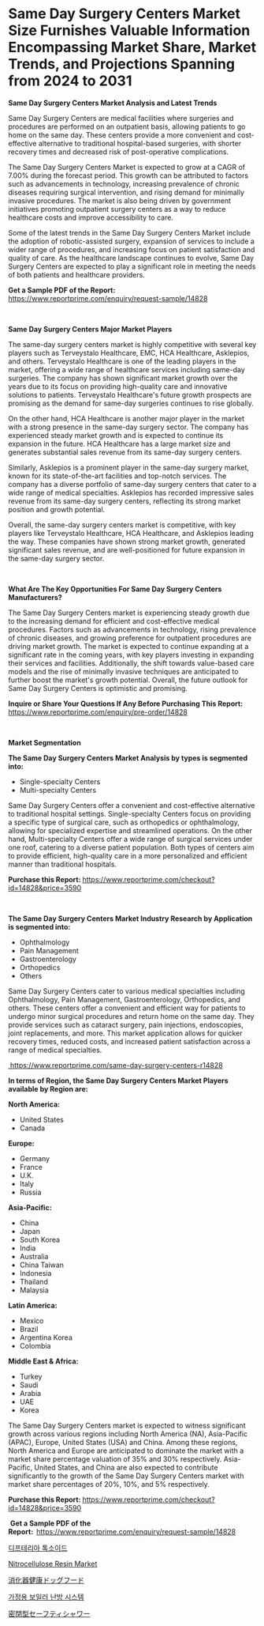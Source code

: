 <p><h1>Same Day Surgery Centers Market Size Furnishes Valuable Information Encompassing Market Share, Market Trends, and Projections Spanning from 2024 to 2031</h1></p><p><strong>Same Day Surgery Centers Market Analysis and Latest Trends</strong></p>
<p><p>Same Day Surgery Centers are medical facilities where surgeries and procedures are performed on an outpatient basis, allowing patients to go home on the same day. These centers provide a more convenient and cost-effective alternative to traditional hospital-based surgeries, with shorter recovery times and decreased risk of post-operative complications.</p><p>The Same Day Surgery Centers Market is expected to grow at a CAGR of 7.00% during the forecast period. This growth can be attributed to factors such as advancements in technology, increasing prevalence of chronic diseases requiring surgical intervention, and rising demand for minimally invasive procedures. The market is also being driven by government initiatives promoting outpatient surgery centers as a way to reduce healthcare costs and improve accessibility to care.</p><p>Some of the latest trends in the Same Day Surgery Centers Market include the adoption of robotic-assisted surgery, expansion of services to include a wider range of procedures, and increasing focus on patient satisfaction and quality of care. As the healthcare landscape continues to evolve, Same Day Surgery Centers are expected to play a significant role in meeting the needs of both patients and healthcare providers.</p></p>
<p><strong>Get a Sample PDF of the Report:&nbsp;</strong> <a href="https://www.reportprime.com/enquiry/request-sample/14828">https://www.reportprime.com/enquiry/request-sample/14828</a></p>
<p>&nbsp;</p>
<p><strong>Same Day Surgery Centers Major Market Players</strong></p>
<p><p>The same-day surgery centers market is highly competitive with several key players such as Terveystalo Healthcare, EMC, HCA Healthcare, Asklepios, and others. Terveystalo Healthcare is one of the leading players in the market, offering a wide range of healthcare services including same-day surgeries. The company has shown significant market growth over the years due to its focus on providing high-quality care and innovative solutions to patients. Terveystalo Healthcare's future growth prospects are promising as the demand for same-day surgeries continues to rise globally. </p><p>On the other hand, HCA Healthcare is another major player in the market with a strong presence in the same-day surgery sector. The company has experienced steady market growth and is expected to continue its expansion in the future. HCA Healthcare has a large market size and generates substantial sales revenue from its same-day surgery centers.</p><p>Similarly, Asklepios is a prominent player in the same-day surgery market, known for its state-of-the-art facilities and top-notch services. The company has a diverse portfolio of same-day surgery centers that cater to a wide range of medical specialties. Asklepios has recorded impressive sales revenue from its same-day surgery centers, reflecting its strong market position and growth potential.</p><p>Overall, the same-day surgery centers market is competitive, with key players like Terveystalo Healthcare, HCA Healthcare, and Asklepios leading the way. These companies have shown strong market growth, generated significant sales revenue, and are well-positioned for future expansion in the same-day surgery sector.</p></p>
<p>&nbsp;</p>
<p><strong>What Are The Key Opportunities For Same Day Surgery Centers Manufacturers?</strong></p>
<p><p>The Same Day Surgery Centers market is experiencing steady growth due to the increasing demand for efficient and cost-effective medical procedures. Factors such as advancements in technology, rising prevalence of chronic diseases, and growing preference for outpatient procedures are driving market growth. The market is expected to continue expanding at a significant rate in the coming years, with key players investing in expanding their services and facilities. Additionally, the shift towards value-based care models and the rise of minimally invasive techniques are anticipated to further boost the market's growth potential. Overall, the future outlook for Same Day Surgery Centers is optimistic and promising.</p></p>
<p><strong>Inquire or Share Your Questions If Any Before Purchasing This Report:</strong> <a href="https://www.reportprime.com/enquiry/pre-order/14828">https://www.reportprime.com/enquiry/pre-order/14828</a></p>
<p>&nbsp;</p>
<p><strong>Market Segmentation</strong></p>
<p><strong>The Same Day Surgery Centers Market Analysis by types is segmented into:</strong></p>
<p><ul><li>Single-specialty Centers</li><li>Multi-specialty Centers</li></ul></p>
<p><p>Same Day Surgery Centers offer a convenient and cost-effective alternative to traditional hospital settings. Single-specialty Centers focus on providing a specific type of surgical care, such as orthopedics or ophthalmology, allowing for specialized expertise and streamlined operations. On the other hand, Multi-specialty Centers offer a wide range of surgical services under one roof, catering to a diverse patient population. Both types of centers aim to provide efficient, high-quality care in a more personalized and efficient manner than traditional hospitals.</p></p>
<p><strong>Purchase this Report:&nbsp;</strong><a href="https://www.reportprime.com/checkout?id=14828&price=3590">https://www.reportprime.com/checkout?id=14828&price=3590</a></p>
<p>&nbsp;</p>
<p><strong>The Same Day Surgery Centers Market Industry Research by Application is segmented into:</strong></p>
<p><ul><li>Ophthalmology</li><li>Pain Management</li><li>Gastroenterology</li><li>Orthopedics</li><li>Others</li></ul></p>
<p><p>Same Day Surgery Centers cater to various medical specialties including Ophthalmology, Pain Management, Gastroenterology, Orthopedics, and others. These centers offer a convenient and efficient way for patients to undergo minor surgical procedures and return home on the same day. They provide services such as cataract surgery, pain injections, endoscopies, joint replacements, and more. This market application allows for quicker recovery times, reduced costs, and increased patient satisfaction across a range of medical specialties.</p></p>
<p><a href="https://www.reportprime.com/same-day-surgery-centers-r14828">&nbsp;https://www.reportprime.com/same-day-surgery-centers-r14828</a></p>
<p><strong>In terms of Region, the Same Day Surgery Centers Market Players available by Region are:</strong></p>
<p>
    <p> <strong> North America: </strong>
        <ul>
            <li>United States</li>
            <li>Canada</li>
        </ul>
        </p> 
    <p> <strong> Europe: </strong>
        <ul>
            <li>Germany</li>
            <li>France</li>
            <li>U.K.</li>
            <li>Italy</li>
            <li>Russia</li>
        </ul>
        </p> 
    <p> <strong> Asia-Pacific: </strong>
        <ul>
            <li>China</li>
            <li>Japan</li>
            <li>South Korea</li>
            <li>India</li>
            <li>Australia</li>
            <li>China Taiwan</li>
            <li>Indonesia</li>
            <li>Thailand</li>
            <li>Malaysia</li>
        </ul>
        </p> 
    <p> <strong> Latin America: </strong>
        <ul>
            <li>Mexico</li>
            <li>Brazil</li>
            <li>Argentina Korea</li>
            <li>Colombia</li>
        </ul>
        </p> 
    <p> <strong> Middle East & Africa: </strong>
        <ul>
            <li>Turkey</li>
            <li>Saudi</li>
            <li>Arabia</li>
            <li>UAE</li>
            <li>Korea</li>
        </ul>
    </p>
    </p>
<p><p>The Same Day Surgery Centers market is expected to witness significant growth across various regions including North America (NA), Asia-Pacific (APAC), Europe, United States (USA) and China. Among these regions, North America and Europe are anticipated to dominate the market with a market share percentage valuation of 35% and 30% respectively. Asia-Pacific, United States, and China are also expected to contribute significantly to the growth of the Same Day Surgery Centers market with market share percentages of 20%, 10%, and 5% respectively.</p></p>
<p><strong>Purchase this Report: </strong><a href="https://www.reportprime.com/checkout?id=14828&price=3590">https://www.reportprime.com/checkout?id=14828&price=3590</a></p>
<p>&nbsp;<strong>Get a Sample PDF of the Report:&nbsp;&nbsp;</strong><a href="https://www.reportprime.com/enquiry/request-sample/14828">https://www.reportprime.com/enquiry/request-sample/14828</a></p>
<p><strong></strong></p>
<p><p><a href="https://medium.com/@kalimetz2023/%EB%94%94%ED%94%84%ED%85%8C%EB%A6%AC%EC%95%84-%EB%8F%85%EC%86%8C-%EC%8B%9C%EC%9E%A5-%EA%B2%BD%EC%9F%81-%EB%B6%84%EC%84%9D-%EC%8B%9C%EC%9E%A5-%EB%8F%99%ED%96%A5-%EB%B0%8F-2031%EB%85%84%EA%B9%8C%EC%A7%80%EC%9D%98-%EC%98%88%EC%B8%A1-41d548a06c15">디프테리아 톡소이드</a></p><p><a href="https://www.linkedin.com/pulse/nitrocellulose-resin-market-research-report-unlocks-analysis-lcfae?trackingId=%2BRT7NiTBRLsR9HXgf1DOaQ%3D%3D">Nitrocellulose Resin Market</a></p><p><a href="https://medium.com/@janrona788520/%E6%B6%88%E5%8C%96%E5%99%A8%E3%81%AE%E5%81%A5%E5%BA%B7%E3%82%92%E3%82%B5%E3%83%9D%E3%83%BC%E3%83%88%E3%81%99%E3%82%8B%E3%83%89%E3%83%83%E3%82%B0%E3%83%95%E3%83%BC%E3%83%89%E5%B8%82%E5%A0%B4%E3%81%AE%E8%A6%8B%E9%80%9A%E3%81%97-%E5%B8%82%E5%A0%B4%E5%8B%95%E5%90%91-%E6%88%90%E9%95%B7-2024%E5%B9%B4%E3%81%8B%E3%82%892031%E5%B9%B4%E3%81%BE%E3%81%A7%E3%81%AE%E4%BA%88%E6%B8%AC-280a1d28a704">消化器健康ドッグフード</a></p><p><a href="https://medium.com/@kylevasquez266/%EC%A3%BC%ED%83%9D-%EB%B3%B4%EC%9D%BC%EB%9F%AC-%EB%82%9C%EB%B0%A9-%EC%8B%9C%EC%8A%A4%ED%85%9C-%EC%8B%9C%EC%9E%A5-%EC%A0%84%EB%A7%9D-%EC%82%B0%EC%97%85-%EA%B0%9C%EC%9A%94-%EB%B0%8F-%EC%A0%84%EB%A7%9D-2024%EB%85%84%EB%B6%80%ED%84%B0-2031%EB%85%84%EA%B9%8C%EC%A7%80-51192a357855">가정용 보일러 난방 시스템</a></p><p><a href="https://medium.com/@dixiegrimes2023/%E6%B7%BB%E4%BB%98%E3%81%AE%E5%AE%89%E5%85%A8%E3%82%B7%E3%83%A3%E3%83%AF%E3%83%BC%E5%B8%82%E5%A0%B4%E5%88%86%E6%9E%90-%E3%81%9D%E3%81%AEcagr-%E5%B8%82%E5%A0%B4%E3%82%BB%E3%82%B0%E3%83%A1%E3%83%B3%E3%83%86%E3%83%BC%E3%82%B7%E3%83%A7%E3%83%B3-%E3%81%9D%E3%81%97%E3%81%A6%E3%82%B0%E3%83%AD%E3%83%BC%E3%83%90%E3%83%AB%E7%94%A3%E6%A5%AD%E6%A6%82%E8%A6%81-b7fa776f9972">密閉型セーフティシャワー</a></p></p>